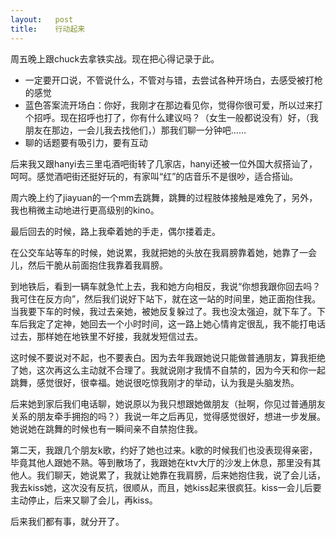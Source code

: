 ```yaml
---
layout:   post
title:    行动起来
---
```


周五晚上跟chuck去拿铁实战。现在把心得记录于此。

- 一定要开口说，不管说什么，不管对与错，去尝试各种开场白，去感受被打枪的感觉
- 蓝色答案流开场白：你好，我刚才在那边看见你，觉得你很可爱，所以过来打个招呼。现在招呼也打了，你有什么建议吗？（女生一般都说没有）好，（我朋友在那边，一会儿我去找他们，）那我们聊一分钟吧……
- 聊的话题要有吸引力，要有互动

后来我又跟hanyi去三里屯酒吧街转了几家店，hanyi还被一位外国大叔搭讪了，呵呵。感觉酒吧街还挺好玩的，有家叫“红”的店音乐不是很吵，适合搭讪。

周六晚上约了jiayuan的一个mm去跳舞，跳舞的过程肢体接触是难免了，另外，我也稍微主动地进行更高级别的kino。

最后回去的时候，路上我牵着她的手走，偶尔搂着走。

在公交车站等车的时候，她说累，我就把她的头放在我肩膀靠着她，她靠了一会儿，然后干脆从前面抱住我靠着我肩膀。

到地铁后，看到一辆车就急忙上去，我和她方向相反，我说“你想我跟你回去吗？我可住在反方向”，然后我们说好下站下，就在这一站的时间里，她正面抱住我。当我要下车的时候，我过去亲她，被她反复躲过了。我也没太强迫，就下车了。下车后我定了定神，她回去一个小时时间，这一路上她心情肯定很乱，我不能打电话过去，那样她在地铁里不好接，我就发短信过去。

这时候不要说对不起，也不要表白。因为去年我跟她说只能做普通朋友，算我拒绝了她，这次再这么主动就不合理了。我就说刚才我情不自禁的，因为今天和你一起跳舞，感觉很好，很幸福。她说很吃惊我刚才的举动，认为我是头脑发热。

后来她到家后我们电话聊，她说原以为我只想跟她做朋友（扯啊，你见过普通朋友关系的朋友牵手拥抱的吗？）我说一年之后再见，觉得感觉很好，想进一步发展。她说她在跳舞的时候也有一瞬间亲不自禁抱住我。

第二天，我跟几个朋友k歌，约好了她也过来。k歌的时候我们也没表现得亲密，毕竟其他人跟她不熟。等到散场了，我跟她在ktv大厅的沙发上休息，那里没有其他人。我们聊天，她说累了，我就让她靠在我肩膀，后来她抱住我，说了会儿话，我去kiss她，这次没有反抗，很顺从，而且，她kiss起来很疯狂。kiss一会儿后要主动停止，后来又聊了会儿，再kiss。

后来我们都有事，就分开了。